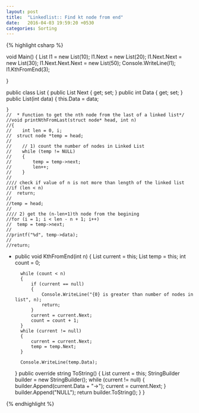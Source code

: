 ```yaml
---
layout: post
title:  "Linkedlist:: Find kt node from end"
date:   2016-04-03 19:59:20 +0530
categories: Sorting
---
```


{% highlight csharp %}

void Main()
{
	List l1 = new List(10);
	l1.Next = new List(20);
	l1.Next.Next = new List(30);
	l1.Next.Next.Next = new List(50);
	Console.WriteLine(l1);
	l1.KthFromEnd(3);


}

public class List
{
	public List Next { get; set; }
	public int Data { get; set; }
	public List(int data)
	{
		this.Data = data;

	}
	//	* Function to get the nth node from the last of a linked list*/
	//void printNthFromLast(struct node* head, int n)
	//{
	//    int len = 0, i;
	//	struct node *temp = head;
	// 
	//    // 1) count the number of nodes in Linked List
	//    while (temp != NULL)
	//    {
	//        temp = temp->next;
	//        len++;
	//    }
	//
	//// check if value of n is not more than length of the linked list
	//if (len < n)
	//	return;
	//
	//temp = head;
	//
	//// 2) get the (n-len+1)th node from the begining
	//for (i = 1; i < len - n + 1; i++)
	//	temp = temp->next;
	//
	//printf("%d", temp->data);
	//
	//return;
-
	public void KthFromEnd(int n)
	{
		List current = this;
		List temp = this;
		int count = 0;

		while (count < n)
		{
			if (current == null)
			{
				Console.WriteLine("{0} is greater than number of nodes in list", n);
				return;
			}
			current = current.Next;
			count = count + 1;
		}
		while (current != null)
		{
			current = current.Next;
			temp = temp.Next;
		}

		Console.WriteLine(temp.Data);

	}
	public override string ToString()
	{
		List current = this;
		StringBuilder builder = new StringBuilder();
		while (current != null)
		{
			builder.Append(current.Data + "->");
			current = current.Next;
		}
		builder.Append("NULL");
		return builder.ToString();
	}
}


{% endhighlight %}

